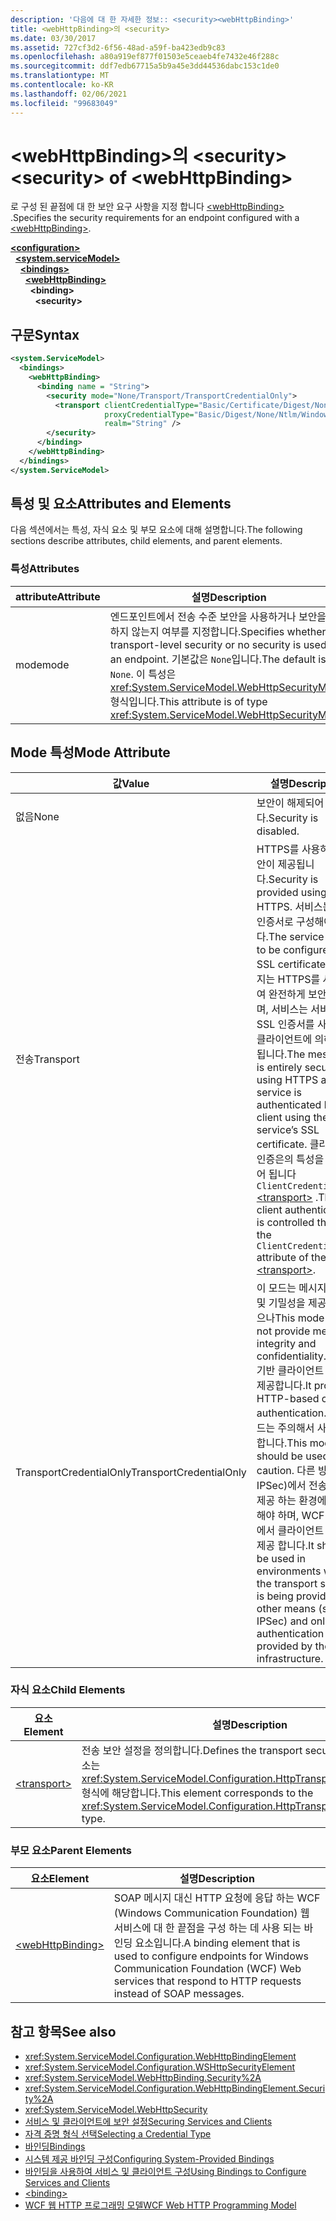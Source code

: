 ```yaml
---
description: '다음에 대 한 자세한 정보:: <security><webHttpBinding>'
title: <webHttpBinding>의 <security>
ms.date: 03/30/2017
ms.assetid: 727cf3d2-6f56-48ad-a59f-ba423edb9c83
ms.openlocfilehash: a80a919ef877f01503e5ceaeb4fe7432e46f288c
ms.sourcegitcommit: ddf7edb67715a5b9a45e3dd44536dabc153c1de0
ms.translationtype: MT
ms.contentlocale: ko-KR
ms.lasthandoff: 02/06/2021
ms.locfileid: "99683049"
---
```

# <a name="security-of-webhttpbinding"></a><span data-ttu-id="58c3f-103">\<webHttpBinding>의 \<security></span><span class="sxs-lookup"><span data-stu-id="58c3f-103">\<security> of \<webHttpBinding></span></span>

<span data-ttu-id="58c3f-104">로 구성 된 끝점에 대 한 보안 요구 사항을 지정 합니다 [\<webHttpBinding>](webhttpbinding.md) .</span><span class="sxs-lookup"><span data-stu-id="58c3f-104">Specifies the security requirements for an endpoint configured with a [\<webHttpBinding>](webhttpbinding.md).</span></span>  
  
[**\<configuration>**](../configuration-element.md)\
&nbsp;&nbsp;[**\<system.serviceModel>**](system-servicemodel.md)\
&nbsp;&nbsp;&nbsp;&nbsp;[**\<bindings>**](bindings.md)\
&nbsp;&nbsp;&nbsp;&nbsp;&nbsp;&nbsp;[**\<webHttpBinding>**](webhttpbinding.md)\
&nbsp;&nbsp;&nbsp;&nbsp;&nbsp;&nbsp;&nbsp;&nbsp;**\<binding>**\
&nbsp;&nbsp;&nbsp;&nbsp;&nbsp;&nbsp;&nbsp;&nbsp;&nbsp;&nbsp;**\<security>**  
  
## <a name="syntax"></a><span data-ttu-id="58c3f-105">구문</span><span class="sxs-lookup"><span data-stu-id="58c3f-105">Syntax</span></span>  
  
```xml  
<system.ServiceModel>
  <bindings>
    <webHttpBinding>
      <binding name = "String">
        <security mode="None/Transport/TransportCredentialOnly">
          <transport clientCredentialType="Basic/Certificate/Digest/None/Ntlm/Windows"
                     proxyCredentialType="Basic/Digest/None/Ntlm/Windows"
                     realm="String" />
        </security>
      </binding>
    </webHttpBinding>
  </bindings>
</system.ServiceModel>
```  
  
## <a name="attributes-and-elements"></a><span data-ttu-id="58c3f-106">특성 및 요소</span><span class="sxs-lookup"><span data-stu-id="58c3f-106">Attributes and Elements</span></span>  

 <span data-ttu-id="58c3f-107">다음 섹션에서는 특성, 자식 요소 및 부모 요소에 대해 설명합니다.</span><span class="sxs-lookup"><span data-stu-id="58c3f-107">The following sections describe attributes, child elements, and parent elements.</span></span>  
  
### <a name="attributes"></a><span data-ttu-id="58c3f-108">특성</span><span class="sxs-lookup"><span data-stu-id="58c3f-108">Attributes</span></span>  
  
|<span data-ttu-id="58c3f-109">attribute</span><span class="sxs-lookup"><span data-stu-id="58c3f-109">Attribute</span></span>|<span data-ttu-id="58c3f-110">설명</span><span class="sxs-lookup"><span data-stu-id="58c3f-110">Description</span></span>|  
|---------------|-----------------|  
|<span data-ttu-id="58c3f-111">mode</span><span class="sxs-lookup"><span data-stu-id="58c3f-111">mode</span></span>|<span data-ttu-id="58c3f-112">엔드포인트에서 전송 수준 보안을 사용하거나 보안을 사용하지 않는지 여부를 지정합니다.</span><span class="sxs-lookup"><span data-stu-id="58c3f-112">Specifies whether transport-level security or no security is used by an endpoint.</span></span> <span data-ttu-id="58c3f-113">기본값은 `None`입니다.</span><span class="sxs-lookup"><span data-stu-id="58c3f-113">The default is `None`.</span></span> <span data-ttu-id="58c3f-114">이 특성은 <xref:System.ServiceModel.WebHttpSecurityMode> 형식입니다.</span><span class="sxs-lookup"><span data-stu-id="58c3f-114">This attribute is of type <xref:System.ServiceModel.WebHttpSecurityMode>.</span></span>|  
  
## <a name="mode-attribute"></a><span data-ttu-id="58c3f-115">Mode 특성</span><span class="sxs-lookup"><span data-stu-id="58c3f-115">Mode Attribute</span></span>  
  
|<span data-ttu-id="58c3f-116">값</span><span class="sxs-lookup"><span data-stu-id="58c3f-116">Value</span></span>|<span data-ttu-id="58c3f-117">설명</span><span class="sxs-lookup"><span data-stu-id="58c3f-117">Description</span></span>|  
|-----------|-----------------|  
|<span data-ttu-id="58c3f-118">없음</span><span class="sxs-lookup"><span data-stu-id="58c3f-118">None</span></span>|<span data-ttu-id="58c3f-119">보안이 해제되어 있습니다.</span><span class="sxs-lookup"><span data-stu-id="58c3f-119">Security is disabled.</span></span>|  
|<span data-ttu-id="58c3f-120">전송</span><span class="sxs-lookup"><span data-stu-id="58c3f-120">Transport</span></span>|<span data-ttu-id="58c3f-121">HTTPS를 사용하여 보안이 제공됩니다.</span><span class="sxs-lookup"><span data-stu-id="58c3f-121">Security is provided using HTTPS.</span></span> <span data-ttu-id="58c3f-122">서비스는 SSL 인증서로 구성해야 합니다.</span><span class="sxs-lookup"><span data-stu-id="58c3f-122">The service needs to be configured with SSL certificates.</span></span> <span data-ttu-id="58c3f-123">메시지는 HTTPS를 사용하여 완전하게 보안 처리되며, 서비스는 서비스의 SSL 인증서를 사용하여 클라이언트에 의해 인증됩니다.</span><span class="sxs-lookup"><span data-stu-id="58c3f-123">The message is entirely secured using HTTPS and the service is authenticated by the client using the service’s SSL certificate.</span></span> <span data-ttu-id="58c3f-124">클라이언트 인증은의 특성을 통해 제어 됩니다 `ClientCredentialType` [\<transport>](transport-of-webhttpbinding.md) .</span><span class="sxs-lookup"><span data-stu-id="58c3f-124">The client authentication is controlled through the `ClientCredentialType` attribute of the [\<transport>](transport-of-webhttpbinding.md).</span></span>|  
|<span data-ttu-id="58c3f-125">TransportCredentialOnly</span><span class="sxs-lookup"><span data-stu-id="58c3f-125">TransportCredentialOnly</span></span>|<span data-ttu-id="58c3f-126">이 모드는 메시지 무결성 및 기밀성을 제공하지 않으나</span><span class="sxs-lookup"><span data-stu-id="58c3f-126">This mode does not provide message integrity and confidentiality.</span></span> <span data-ttu-id="58c3f-127">HTTP 기반 클라이언트 인증을 제공합니다.</span><span class="sxs-lookup"><span data-stu-id="58c3f-127">It provides HTTP-based client authentication.</span></span> <span data-ttu-id="58c3f-128">이 모드는 주의해서 사용해야 합니다.</span><span class="sxs-lookup"><span data-stu-id="58c3f-128">This mode should be used with caution.</span></span> <span data-ttu-id="58c3f-129">다른 방법 (예: IPSec)에서 전송 보안을 제공 하는 환경에서 사용 해야 하며, WCF 인프라에서 클라이언트 인증만 제공 합니다.</span><span class="sxs-lookup"><span data-stu-id="58c3f-129">It should be used in environments where the transport security is being provided by other means (such as IPSec) and only client authentication is provided by the WCF infrastructure.</span></span>|  
  
### <a name="child-elements"></a><span data-ttu-id="58c3f-130">자식 요소</span><span class="sxs-lookup"><span data-stu-id="58c3f-130">Child Elements</span></span>  
  
|<span data-ttu-id="58c3f-131">요소</span><span class="sxs-lookup"><span data-stu-id="58c3f-131">Element</span></span>|<span data-ttu-id="58c3f-132">설명</span><span class="sxs-lookup"><span data-stu-id="58c3f-132">Description</span></span>|  
|-------------|-----------------|  
|[\<transport>](transport-of-webhttpbinding.md)|<span data-ttu-id="58c3f-133">전송 보안 설정을 정의합니다.</span><span class="sxs-lookup"><span data-stu-id="58c3f-133">Defines the transport security settings.</span></span> <span data-ttu-id="58c3f-134">이 요소는 <xref:System.ServiceModel.Configuration.HttpTransportSecurityElement> 형식에 해당합니다.</span><span class="sxs-lookup"><span data-stu-id="58c3f-134">This element corresponds to the <xref:System.ServiceModel.Configuration.HttpTransportSecurityElement> type.</span></span>|  
  
### <a name="parent-elements"></a><span data-ttu-id="58c3f-135">부모 요소</span><span class="sxs-lookup"><span data-stu-id="58c3f-135">Parent Elements</span></span>  
  
|<span data-ttu-id="58c3f-136">요소</span><span class="sxs-lookup"><span data-stu-id="58c3f-136">Element</span></span>|<span data-ttu-id="58c3f-137">설명</span><span class="sxs-lookup"><span data-stu-id="58c3f-137">Description</span></span>|  
|-------------|-----------------|  
|[\<webHttpBinding>](webhttpbinding.md)|<span data-ttu-id="58c3f-138">SOAP 메시지 대신 HTTP 요청에 응답 하는 WCF (Windows Communication Foundation) 웹 서비스에 대 한 끝점을 구성 하는 데 사용 되는 바인딩 요소입니다.</span><span class="sxs-lookup"><span data-stu-id="58c3f-138">A binding element that is used to configure endpoints for Windows Communication Foundation (WCF) Web services that respond to HTTP requests instead of SOAP messages.</span></span>|  
  
## <a name="see-also"></a><span data-ttu-id="58c3f-139">참고 항목</span><span class="sxs-lookup"><span data-stu-id="58c3f-139">See also</span></span>

- <xref:System.ServiceModel.Configuration.WebHttpBindingElement>
- <xref:System.ServiceModel.Configuration.WSHttpSecurityElement>
- <xref:System.ServiceModel.WebHttpBinding.Security%2A>
- <xref:System.ServiceModel.Configuration.WebHttpBindingElement.Security%2A>
- <xref:System.ServiceModel.WebHttpSecurity>
- [<span data-ttu-id="58c3f-140">서비스 및 클라이언트에 보안 설정</span><span class="sxs-lookup"><span data-stu-id="58c3f-140">Securing Services and Clients</span></span>](../../../wcf/feature-details/securing-services-and-clients.md)
- [<span data-ttu-id="58c3f-141">자격 증명 형식 선택</span><span class="sxs-lookup"><span data-stu-id="58c3f-141">Selecting a Credential Type</span></span>](../../../wcf/feature-details/selecting-a-credential-type.md)
- [<span data-ttu-id="58c3f-142">바인딩</span><span class="sxs-lookup"><span data-stu-id="58c3f-142">Bindings</span></span>](../../../wcf/bindings.md)
- [<span data-ttu-id="58c3f-143">시스템 제공 바인딩 구성</span><span class="sxs-lookup"><span data-stu-id="58c3f-143">Configuring System-Provided Bindings</span></span>](../../../wcf/feature-details/configuring-system-provided-bindings.md)
- [<span data-ttu-id="58c3f-144">바인딩을 사용하여 서비스 및 클라이언트 구성</span><span class="sxs-lookup"><span data-stu-id="58c3f-144">Using Bindings to Configure Services and Clients</span></span>](../../../wcf/using-bindings-to-configure-services-and-clients.md)
- [\<binding>](bindings.md)
- [<span data-ttu-id="58c3f-145">WCF 웹 HTTP 프로그래밍 모델</span><span class="sxs-lookup"><span data-stu-id="58c3f-145">WCF Web HTTP Programming Model</span></span>](../../../wcf/feature-details/wcf-web-http-programming-model.md)
